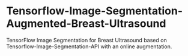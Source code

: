 # Tensorflow-Image-Segmentation-Augmented-Breast-Ultrasound
TensorFlow Image Segmentation for Breast Ultrasound based on Tensorflow-Image-Segmentation-API with an online augmentation.
